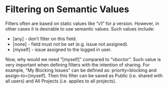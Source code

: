# Filtering on Semantic Values

Filters often are based on static values like “v1” for a version. However, in other cases it is desirable to use semantic values. Such values include:

- [any] - don’t filter on this field.
- [none] - field must not be set (e.g. issue not assigned).
- [myself] - issue assigned to the logged in user.

Now, why would we need “[myself]” compared to “vboctor”. Such value is very important when defining filters with the intention of sharing. For example, “My Blocking Issues” can be defined as: priority=blocking and assign-to=[myself]. Then this filter can be saved as Public (i.e. shared with all users) and All Projects (i.e. applies to all projects).